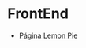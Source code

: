 # FrontEnd
<ul>
<li><a href="https://alex29alimac.github.io/FrontEnd/Front_End_C5_LemonPie/index.html">Página Lemon Pie</a></li>
